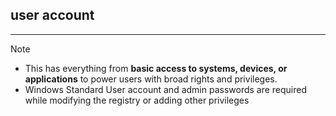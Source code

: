 ## user account
---
>[!note]
>- This has everything from **basic access to systems, devices, or applications** to power users with broad rights and privileges.
>- Windows Standard User account and admin passwords are required while modifying the registry or adding other privileges 

